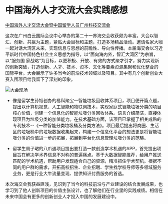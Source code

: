 # 中国海外人才交流大会实践感想

[中国海外人才交流大会暨中国留学人员广州科技交流会](www.ocs-gz.gov.cn/home/)

这次在广州白云国际会议中心举办的第二十一界海交会收获颇为丰富。大会以智汇、创新、共赢为主题，紧贴大会目标和主题，打造多场精品活动。邀请名家大咖一起对话大湾区未来，实现信息与思想的前瞻性、导向性传播。本届海交会以习近平新时代中国特色社会主义思想为指导，以“面向海内外，智汇大湾区”为宗旨，以“服务国 家战略”为目标，以更积极、开放、有效的方式聚才引才，努力实现新的创新突破，打造创新、人才、技术、资本、文化等要素资源集聚和优化整合的 国际平台。大会展示了许多当今的前沿技术领域以及项目。其中有几个创新创业大赛入围项目给我留下了深刻的印象。

![大会现场](https://upload-images.jianshu.io/upload_images/9455351-74333115a28be7a1.png?imageMogr2/auto-orient/strip%7CimageView2/2/w/1240)

* 像是留学生孙旭创办的易科聚宝—智能垃圾回收体系项目，项目便开篇点题，提出以计算机视觉、人工智能和物联网技术，实现家庭式智能垃圾分类的项目核心价值，创建一个信息化的智能垃圾分类回收体系。语言介绍简洁，直接体现项目为垃圾分类的加值能力。在技术基础方面，该项目已掌握了相关成熟的专利技术--《一种智能分类垃圾桶及分类方法》。项目最后提出将商圈、生活区的垃圾桶中的垃圾数据收集起来，构建一个信息化平台的想法更是将智能垃圾分类的价值进一步的拓展，拓展到平台化信息管理垃圾分类的范畴。

* 留学生周子珺的八爪遇项目提出要打造一款创造学术机遇的APP，首先提出项目旨在解决学术界信息不对称的普遍痛点。基于大数据智能推荐，给用户推送匹配的学术机遇，帮助用户发现适合自己的资源，精准抓住学术契机。根据不同的用户群的需求，开拓高校招生、企业招聘、学生找学校导师等多领域服务业务，更是行业大牛流量变现、提供知识付费服务的首选。

本次海交会我获益匪浅，见识到了当今的科技前沿与产业建设的结合发展成果，也学习到了他人创新项目的价值主张设计，也了解他们在行业里的实践成绩。相信在未来中国会有更多的创新创业人才投入中国的发展建设中。


